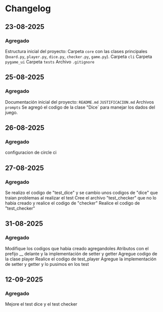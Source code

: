 # Changelog

## 23-08-2025

### Agregado
Estructura inicial del proyecto:
  Carpeta `core` con las clases principales (`board.py`, `player.py`, `dice.py`, `checker.py`, `game.py`).
  Carpeta `cli` 
  Carpeta `pygame_ui` 
  Carpeta `tests` 
  Archivo `.gitignore` 


## 25-08-2025
### Agregado
Documentación inicial del proyecto:
   `README.md`
   `JUSTIFICACION.md`
    Archivos `prompts`
Se agregó el codigo de la clase "Dice` para manejar los dados del juego.

## 26-08-2025
### Agregado
configuracion de circle ci 




## 27-08-2025
### Agregado
Se realizo el codigo de "test_dice" y se cambio unos codigos de "dice" que traian problemas al realizar el test 
Cree el archivo "test_checker" que no lo habia creado y realice el codigo de "checker" 
Realice el codigo de "test_checker" 

## 31-08-2025
### Agregado 
Modifique los codigos que habia creado agregandoles Atributos con el prefijo __ delante y la implementación de setter y getter 
Agregue codigo de la clase player 
Realice el codigo de test_player 
Agregue la implementación de setter y getter y lo pusimos en los test 

## 12-09-2025
### Agregado 
Mejore el test dice y el test checker 
